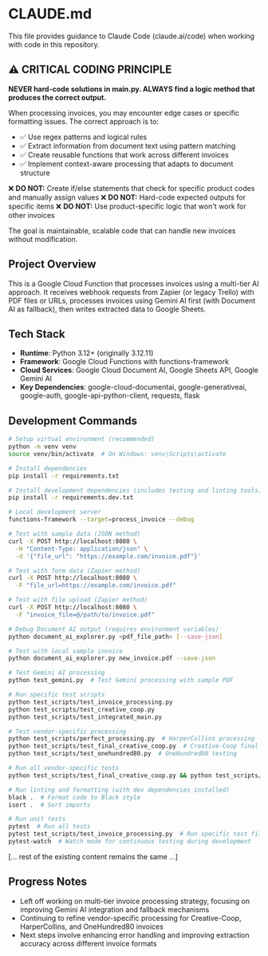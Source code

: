 # CLAUDE.md

This file provides guidance to Claude Code (claude.ai/code) when working with code in this repository.

## ⚠️ CRITICAL CODING PRINCIPLE

**NEVER hard-code solutions in main.py. ALWAYS find a logic method that produces the correct output.**

When processing invoices, you may encounter edge cases or specific formatting issues. The correct approach is to:
- ✅ Use regex patterns and logical rules
- ✅ Extract information from document text using pattern matching
- ✅ Create reusable functions that work across different invoices
- ✅ Implement context-aware processing that adapts to document structure

❌ **DO NOT:** Create if/else statements that check for specific product codes and manually assign values
❌ **DO NOT:** Hard-code expected outputs for specific items
❌ **DO NOT:** Use product-specific logic that won't work for other invoices

The goal is maintainable, scalable code that can handle new invoices without modification.

## Project Overview

This is a Google Cloud Function that processes invoices using a multi-tier AI approach. It receives webhook requests from Zapier (or legacy Trello) with PDF files or URLs, processes invoices using Gemini AI first (with Document AI as fallback), then writes extracted data to Google Sheets.

## Tech Stack

- **Runtime**: Python 3.12+ (originally 3.12.11)
- **Framework**: Google Cloud Functions with functions-framework
- **Cloud Services**: Google Cloud Document AI, Google Sheets API, Google Gemini AI
- **Key Dependencies**: google-cloud-documentai, google-generativeai, google-auth, google-api-python-client, requests, flask

## Development Commands

```bash
# Setup virtual environment (recommended)
python -m venv venv
source venv/bin/activate  # On Windows: venv\Scripts\activate

# Install dependencies
pip install -r requirements.txt

# Install development dependencies (includes testing and linting tools)
pip install -r requirements.dev.txt

# Local development server
functions-framework --target=process_invoice --debug

# Test with sample data (JSON method)
curl -X POST http://localhost:8080 \
  -H "Content-Type: application/json" \
  -d '{"file_url": "https://example.com/invoice.pdf"}'

# Test with form data (Zapier method)
curl -X POST http://localhost:8080 \
  -F "file_url=https://example.com/invoice.pdf"

# Test with file upload (Zapier method)
curl -X POST http://localhost:8080 \
  -F "invoice_file=@/path/to/invoice.pdf"

# Debug Document AI output (requires environment variables)
python document_ai_explorer.py <pdf_file_path> [--save-json]

# Test with local sample invoice
python document_ai_explorer.py new_invoice.pdf --save-json

# Test Gemini AI processing
python test_gemini.py  # Test Gemini processing with sample PDF

# Run specific test scripts
python test_scripts/test_invoice_processing.py
python test_scripts/test_creative_coop.py
python test_scripts/test_integrated_main.py

# Test vendor-specific processing
python test_scripts/perfect_processing.py  # HarperCollins processing
python test_scripts/test_final_creative_coop.py  # Creative-Coop final testing
python test_scripts/test_onehundred80.py  # OneHundred80 testing

# Run all vendor-specific tests
python test_scripts/test_final_creative_coop.py && python test_scripts/perfect_processing.py && python test_scripts/test_onehundred80.py

# Run linting and formatting (with dev dependencies installed)
black .  # Format code to Black style
isort .  # Sort imports

# Run unit tests
pytest  # Run all tests
pytest test_scripts/test_invoice_processing.py  # Run specific test file
pytest-watch  # Watch mode for continuous testing during development
```

[... rest of the existing content remains the same ...]

## Progress Notes

- Left off working on multi-tier invoice processing strategy, focusing on improving Gemini AI integration and fallback mechanisms
- Continuing to refine vendor-specific processing for Creative-Coop, HarperCollins, and OneHundred80 invoices
- Next steps involve enhancing error handling and improving extraction accuracy across different invoice formats